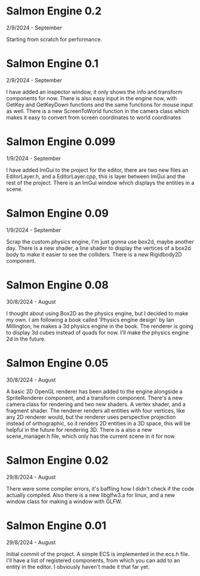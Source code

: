 # Salmon Engine 0.2
2/9/2024 - September

Starting from scratch for performance.

# Salmon Engine 0.1
2/9/2024 - September

I have added an inspector window, it only shows the info and transform components for now.
There is also easy input in the engine now, with GetKey and GetKeyDown functions and the same
functions for mouse input as well. There is a new ScreenToWorld function in the camera class
which makes it easy to convert from screen coordinates to world coordinates

# Salmon Engine 0.099
1/9/2024 - September

I have added ImGui to the project for the editor, there are two new files an EditorLayer.h,
and a EditorLayer.cpp, this is layer between ImGui and the rest of the project.
There is an ImGui window which displays the entities in a scene.

# Salmon Engine 0.09
1/9/2024 - September

Scrap the custom physics engine, I'm just gonna use box2d, maybe another day.
There is a new shader, a line shader to display the vertices of a box2d body to make
it easier to see the colliders. There is a new Rigidbody2D component.

# Salmon Engine 0.08
30/8/2024 - August

I thought about using Box2D as the physics engine, but I decided to make my own.
I am following a book called 'Physics engine design' by Ian Millington,
he makes a 3d physics engine in the book.
The renderer is going to display 3d cubes instead of quads for now.
I'll make the physics engine 2d in the future.

# Salmon Engine 0.05
30/8/2024 - August

A basic 2D OpenGL renderer has been added to the engine alongside a SpriteRenderer component,
and a transform component. There's a new camera class for rendering and two new shaders.
A vertex shader, and a fragment shader. The renderer renders all entities with four vertices,
like any 2D renderer would, but the renderer uses perspective projection instead of orthographic,
so it renders 2D entities in a 3D space, this will be helpful in the future for rendering 3D.
There is a also a new scene_manager.h file, which only has the current scene in it for now.

# Salmon Engine 0.02
29/8/2024 - August

There were some compiler errors, it's baffling how I didn't check if the code actually compiled.
Also there is a new libglfw3.a for linux, and a new window class for making a window with GLFW.

# Salmon Engine 0.01
29/8/2024 - August

Initial commit of the project. A simple ECS is implemented in the ecs.h file.
I'll have a list of registered components, from which you can add to an entity in the editor.
I obviously haven't made it that far yet.

